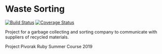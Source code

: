 # Waste Sorting
[![Build Status](https://travis-ci.com/BohdanChaban/waste_sorting.svg?branch=master)](https://travis-ci.com/BohdanChaban/waste_sorting)
[![Coverage Status](https://coveralls.io/repos/github/BohdanChaban/waste_sorting/badge.svg?branch=master)](https://coveralls.io/github/BohdanChaban/waste_sorting?branch=master)

Project for a garbage collecting and sorting company to communicate with suppliers of recycled materials. 

Project Pivorak Ruby Summer Course 2019
